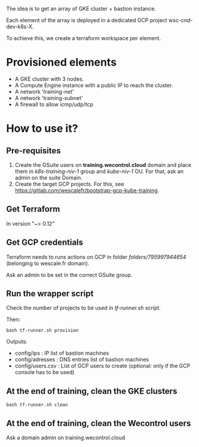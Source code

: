 
The idea is to get an array of GKE cluster + bastion instance.

Each element of the array is deployed in a dedicated GCP project wsc-cnd-dev-k8s-X.

To achieve this, we create a terraform workspace per element.


# Provisioned elements

* A GKE cluster with 3 nodes.
* A Compute Engine instance with a public IP to reach the cluster.
* A network 'training-net'
* A network 'training-subnet'
* A firewall to allow icmp/udp/tcp

# How to use it?

## Pre-requisites

1. Create the GSuite users on **training.wecontrol.cloud** domain and place them in *k8s-training-niv-1* group and *kube-niv-1* OU. For that, ask an admin on the suite Domain.
2. Create the target GCP projects. For this, see https://gitlab.com/wescalefr/bootstrap-gcp-kube-training.
 
## Get Terraform 

In version "~> 0.12"

## Get GCP credentials

Terraform needs to runs actions on GCP in folder *folders/795997944654* (belonging to wescale.fr domain).

Ask an admin to be set in the correct GSuite group.

## Run the wrapper script

Check the number of projects to be used in *tf-runner.sh* script.

Then:
```
bash tf-runner.sh provision
```

Outputs:
- config/ips : IP list of bastion machines
- config/adresses : DNS entries list of bastion machines
- config/users.csv : List of GCP users to create (optional: only if the GCP console has to be used)

## At the end of training, clean the GKE clusters


```
bash tf-runner.sh clean
```

## At the end of training, clean the Wecontrol users

Ask a domain admin on training.wecontrol.cloud
